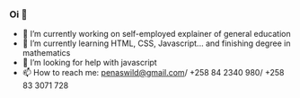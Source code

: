 ### Oi 👋


- 🔭 I’m currently working on self-employed explainer of general education
- 🌱 I’m currently learning HTML, CSS, Javascript... and finishing degree in mathematics
- 🤔 I’m looking for help with javascript
- 📫 How to reach me: penaswild@gmail.com/ +258 84 2340 980/ +258 83 3071 728


